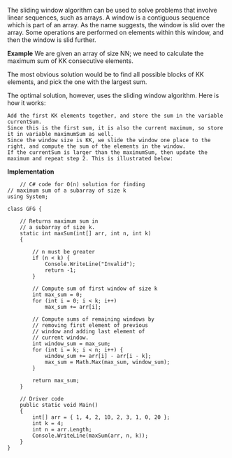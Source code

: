 The sliding window algorithm can be used to solve problems that involve linear sequences, such as arrays. 
A window is a contiguous sequence which is part of an array. 
As the name suggests, the window is slid over the array. Some operations are performed on elements within this window, and then the window is slid further.

**Example**
We are given an array of size NN; we need to calculate the maximum sum of KK consecutive elements.

The most obvious solution would be to find all possible blocks of KK elements, and pick the one with the largest sum.

The optimal solution, however, uses the sliding window algorithm. Here is how it works:

    Add the first KK elements together, and store the sum in the variable currentSum. 
    Since this is the first sum, it is also the current maximum, so store it in variable maximumSum as well.
    Since the window size is KK, we slide the window one place to the right, and compute the sum of the elements in the window.
    If the currentSum is larger than the maximumSum, then update the maximum and repeat step 2. This is illustrated below:

**Implementation**
    
        // C# code for O(n) solution for finding
    // maximum sum of a subarray of size k
    using System;

    class GFG {

        // Returns maximum sum in
        // a subarray of size k.
        static int maxSum(int[] arr, int n, int k)
        {

            // n must be greater
            if (n < k) {
                Console.WriteLine("Invalid");
                return -1;
            }

            // Compute sum of first window of size k
            int max_sum = 0;
            for (int i = 0; i < k; i++)
                max_sum += arr[i];

            // Compute sums of remaining windows by
            // removing first element of previous
            // window and adding last element of
            // current window.
            int window_sum = max_sum;
            for (int i = k; i < n; i++) {
                window_sum += arr[i] - arr[i - k];
                max_sum = Math.Max(max_sum, window_sum);
            }

            return max_sum;
        }

        // Driver code
        public static void Main()
        {
            int[] arr = { 1, 4, 2, 10, 2, 3, 1, 0, 20 };
            int k = 4;
            int n = arr.Length;
            Console.WriteLine(maxSum(arr, n, k));
        }
    }

